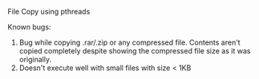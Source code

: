 File Copy using pthreads

Known bugs:
1. Bug while copying .rar/.zip or any compressed file. Contents aren't copied completely despite showing the compressed file size as it was originally.
2. Doesn't execute well with small files with size < 1KB
